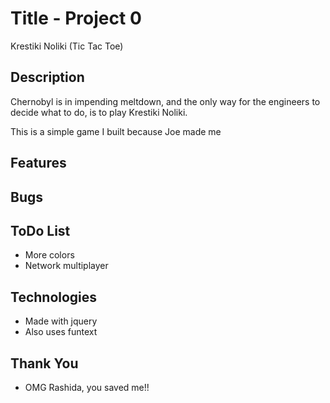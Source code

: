 # Title - Project 0
Krestiki Noliki
(Tic Tac Toe)

## Description
Chernobyl is in impending meltdown, and the only way for the engineers to decide what to do, is to play Krestiki Noliki.


This is a simple game I built because Joe made me

## Features

## Bugs

## ToDo List
- More colors
- Network multiplayer

## Technologies
- Made with jquery
- Also uses funtext

## Thank You
- OMG Rashida, you saved me!!
